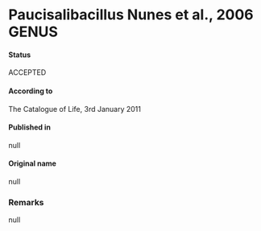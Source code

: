 # Paucisalibacillus Nunes et al., 2006 GENUS

#### Status
ACCEPTED

#### According to
The Catalogue of Life, 3rd January 2011

#### Published in
null

#### Original name
null

### Remarks
null